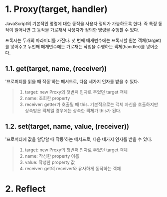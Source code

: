 # 1. Proxy(target, handler)

JavaScript의 기본적인 명령에 대한 동작을 사용자 정의가 가능하도록 한다. 즉 특정 동작이 일어나면 그 동작을 가로채서 사용자가 정의한 명령을 수행할 수 있다.

프록시는 두개의 파라미터를 가진다. 첫 번째 매개변수에는 프록시할 원본 객체(target)를 넣어주고 두번째 매개변수에는 가로채는 작업을 수행하는 객체(handler)를 넣어준다.

## 1.1. get(target, name, (receiver))

'프로퍼티를 읽을 때 작동'하는 메서드로, 다음 세가지 인자를 받을 수 있다.

> 1.  target: new Proxy의 첫번째 인자로 주었던 target 객체
> 2.  name: 조회한 property
> 3.  receiver: getter가 호출될 때 this. 기본적으로는 객체 자신을 호출하지만 상속받은 객체일 경우에는 상속한 객체가 this가 된다.

## 1.2. set(target, name, value, (receiver))

'프로퍼티에 값을 할당할 때 작동'하는 메서드로, 다음 네가지 인자를 받을 수 있다.

> 1. target: new Proxy의 첫번째 인자로 주었던 target 객체
> 2. name: 작성한 property 이름
> 3. value: 작성한 property 값
> 4. receiver: get의 receiver와 유사하게 동작하는 객체

# 2. Reflect
